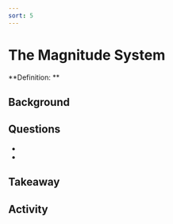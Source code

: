 ```yaml
---
sort: 5
---
```


# The Magnitude System

**Definition: **

## Background


## Questions

-
-

## Takeaway


## Activity